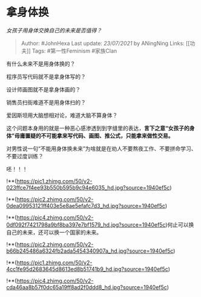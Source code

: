# 拿身体换
*女孩子用身体交换自己的未来是否值得？*

> Author: #JohnHexa
Last update: *23/07/2021* by ANingNing
Links: [[功夫]] 
Tags:  #第一性Feminism #家族Clan



有什么未来不是用身体换的？

程序员写代码就不是拿身体写的？

设计师画图就不是拿身体画的？

销售员扫街难道不是用身体扫的？

爱因斯坦用大脑想相对论，难道大脑不算身体？

这个问题本身用的就是一种恶心感渗透到到字缝里的表达，**言下之意“女孩子的身体”毋庸置疑的不可能拿来写代码、画图、推公式，只能拿来做性交易。**

对男性说一句“不能用身体换未来”为啥就是在劝人不要熬夜工作、不要拼命学习、不要过度训练？

呸！！！

!**(https://pic1.zhimg.com/50/v2-023ffce7f4ee93b550b595b9c94e6035_hd.jpg?source=1940ef5c)  


!**(https://pic2.zhimg.com/50/v2-0dea09953121ff403e5e8ae5efafc7d3_hd.jpg?source=1940ef5c)  


!**(https://pic4.zhimg.com/50/v2-0df092f7421798a9bf8ba397e7bf1579_hd.jpg?source=1940ef5c)何止可以换自己的未来，还可以换一个国家的未来。

!**(https://pic2.zhimg.com/50/v2-b66b245486a6324fb2ada5454340907a_hd.jpg?source=1940ef5c)  


!**(https://pic1.zhimg.com/50/v2-4cc1fe95d2683645d8613ed8b51741b9_hd.jpg?source=1940ef5c)  


!**(https://pic4.zhimg.com/50/v2-cda46aa8b57f0dc65a19ff8ad2f0ddd8_hd.jpg?source=1940ef5c)

